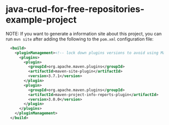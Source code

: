 # java-crud-for-free-repositories-example-project





NOTE: If you want to generate a information site about this project, you can run `mvn site` after adding the following to the `pom.xml` configuration file:

```xml
  <build>
    <pluginManagement><!-- lock down plugins versions to avoid using Maven defaults (may be moved to parent pom) -->
      <plugins>
        <plugin>
          <groupId>org.apache.maven.plugins</groupId>
          <artifactId>maven-site-plugin</artifactId>
          <version>3.7.1</version>
        </plugin>
        <plugin>
          <groupId>org.apache.maven.plugins</groupId>
          <artifactId>maven-project-info-reports-plugin</artifactId>
          <version>3.0.0</version>
        </plugin>
      </plugins>
    </pluginManagement>
  </build>
```